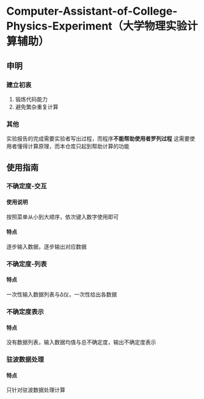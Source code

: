# Computer-Assistant-of-College-Physics-Experiment（大学物理实验计算辅助）
## 申明
### 建立初衷
1. 锻炼代码能力
2. 避免繁杂重复计算
### 其他
实验报告的完成需要实验者写出过程，而程序**不能帮助使用者罗列过程**
这需要使用者懂得计算原理，而本仓库只起到帮助计算的功能

## 使用指南
### 不确定度-交互
#### 使用说明
按照菜单从小到大顺序，依次键入数字使用即可
#### 特点
逐步输入数据，逐步输出对应数据

### 不确定度-列表
#### 特点
一次性输入数据列表与∆仪，一次性给出各数据

### 不确定度表示
#### 特点
没有数据列表，输入数据均值与总不确定度，输出不确定度表示

### 驻波数据处理
#### 特点
只针对驻波数据处理计算
